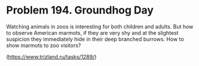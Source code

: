 # Problem 194. Groundhog Day 

Watching animals in zoos is interesting for both children and adults. But how to observe American marmots, if they are very shy and at the slightest suspicion they immediately hide in their deep branched burrows. How to show marmots to zoo visitors?

(https://www.trizland.ru/tasks/1289/)